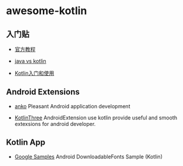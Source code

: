 # awesome-kotlin

## 入门贴

- [官方教程](https://kotlinlang.org/docs/reference/basic-syntax.html)

- [java vs kotlin](http://www.jcodecraeer.com/demo/from-java-to-kotlin/index.html)

- [Kotlin入门和使用](https://github.com/mcxiaoke/kotlin-notes/blob/master/notes.md)


## Android Extensions

   * [anko](https://github.com/Kotlin/anko) Pleasant Android application development
  
  * [KotlinThree](https://github.com/KotlinThree/AndroidExtension) AndroidExtension use kotlin provide useful and smooth extexsions for android developer.
  
## Kotlin App

   * [Google Samples](https://github.com/googlesamples/android-DownloadableFonts/tree/master/kotlinApp) Android DownloadableFonts Sample (Kotlin)
